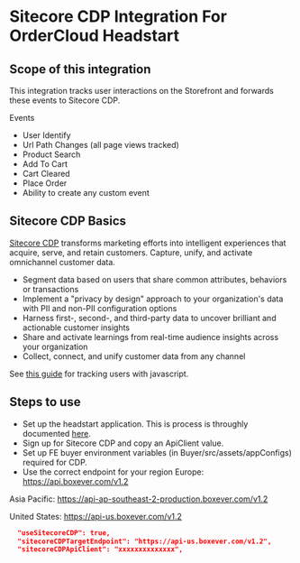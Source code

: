 # Sitecore CDP Integration For OrderCloud Headstart

## Scope of this integration
This integration tracks user interactions on the Storefront and forwards these events to Sitecore CDP. 

Events 
- User Identify 
- Url Path Changes (all page views tracked)
- Product Search
- Add To Cart
- Cart Cleared
- Place Order
- Ability to create any custom event

## Sitecore CDP Basics 
[Sitecore CDP](https://www.sitecore.com/products/customer-data-platform) transforms marketing efforts into intelligent experiences that acquire, serve, and retain customers. Capture, unify, and activate omnichannel customer data.

- Segment data based on users that share common attributes, behaviors or transactions
- Implement a "privacy by design" approach to your organization's data with PII and non-PII configuration options
- Harness first-, second-, and third-party data to uncover brilliant and actionable customer insights
- Share and activate learnings from real-time audience insights across your organization 
- Collect, connect, and unify customer data from any channel

See [this guide](https://doc.sitecore.com/cdp/en/developers/sitecore-customer-data-platform--data-model-2-0/javascript-tagging-examples-for-web-pages.html) for tracking users with javascript. 

## Steps to use
- Set up the headstart application. This is process is throughly documented [here](https://github.com/ordercloud-api/headstart#initial-setup).
- Sign up for Sitecore CDP and copy an ApiClient value.  
- Set up FE buyer environment variables (in Buyer/src/assets/appConfigs) required for CDP. 
- Use the correct endpoint for your region 
Europe: https://api.boxever.com/v1.2

Asia Pacific: https://api-ap-southeast-2-production.boxever.com/v1.2

United States: https://api-us.boxever.com/v1.2
```json
  "useSitecoreCDP": true,
  "sitecoreCDPTargetEndpoint": "https://api-us.boxever.com/v1.2",
  "sitecoreCDPApiClient": "xxxxxxxxxxxxxx",
```

